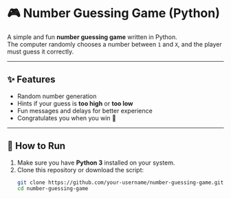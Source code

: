 # 🎮 Number Guessing Game (Python)

A simple and fun **number guessing game** written in Python.  
The computer randomly chooses a number between `1` and `X`, and the player must guess it correctly.  

---

## ✨ Features
- Random number generation
- Hints if your guess is **too high** or **too low**
- Fun messages and delays for better experience
- Congratulates you when you win 🎉

---

## 🚀 How to Run
1. Make sure you have **Python 3** installed on your system.
2. Clone this repository or download the script:
   ```bash
   git clone https://github.com/your-username/number-guessing-game.git
   cd number-guessing-game
